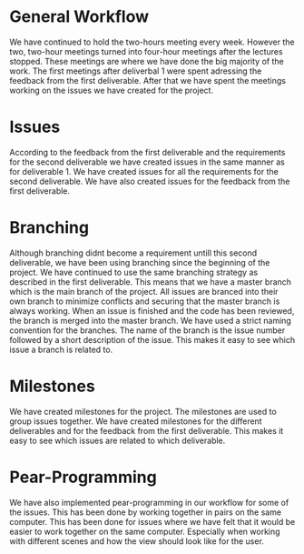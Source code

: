# General Workflow
We have continued to hold the two-hours meeting every week. However the two, two-hour meetings turned into four-hour meetings after the lectures stopped. These meetings are where we have done the big majority of the work. The first meetings after deliverbal 1 were spent adressing the feedback from the first deliverable. After that we have spent the meetings working on the issues we have created for the project. 

# Issues
According to the feedback from the first deliverable and the requirements for the second deliverable we have created issues in the same manner as for deliverable 1. We have created issues for all the requirements for the second deliverable. We have also created issues for the feedback from the first deliverable. 

# Branching
Although branching didnt become a requirement untill this second deliverable, we have been using branching since the beginning of the project. We have continued to use the same branching strategy as described in the first deliverable. This means that we have a master branch which is the main branch of the project. All issues are branced into their own branch to minimize conflicts and securing that the master branch is always working. When an issue is finished and the code has been reviewed, the branch is merged into the master branch. We have used a strict naming convention for the branches. The name of the branch is the issue number followed by a short description of the issue. This makes it easy to see which issue a branch is related to.

# Milestones
We have created milestones for the project. The milestones are used to group issues together. We have created milestones for the different deliverables and for the feedback from the first deliverable. This makes it easy to see which issues are related to which deliverable.


# Pear-Programming
We have also implemented pear-programming in our workflow for some of the issues. This has been done by working together in pairs on the same computer. This has been done for issues where we have felt that it would be easier to work together on the same computer. Especially when working with different scenes and how the view should look like for the user. 